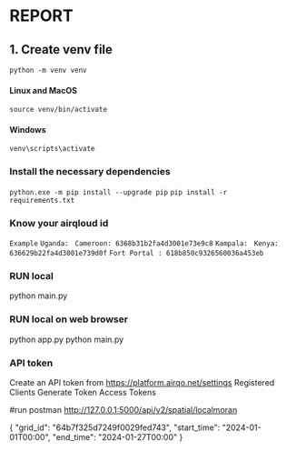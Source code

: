 # REPORT
## 1. Create venv file
```python -m venv venv```
#### Linux and MacOS
```source venv/bin/activate```
#### Windows
```venv\scripts\activate```

### Install the necessary dependencies
```python.exe -m pip install --upgrade pip```
```pip install -r requirements.txt```

### Know your airqloud id
```Example```
```Uganda: ```
```Cameroon: 6368b31b2fa4d3001e73e9c8```
```Kampala: ```
```Kenya: 636629b22fa4d3001e739d0f```
```Fort Portal : 618b850c9326560036a453eb```

### RUN local 
python main.py
### RUN local on web browser
python app.py
python main.py
### API token 
Create an API token from https://platform.airqo.net/settings
    Registered Clients
        Generate Token
    Access Tokens

#run     postman
http://127.0.0.1:5000/api/v2/spatial/localmoran

{
    "grid_id": "64b7f325d7249f0029fed743",
    "start_time": "2024-01-01T00:00",
    "end_time": "2024-01-27T00:00"
}